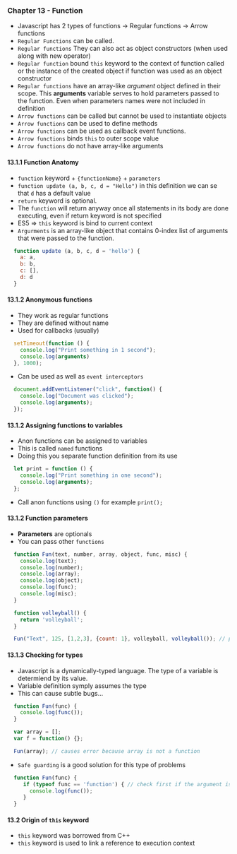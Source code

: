 ### Chapter 13 - Function
- Javascript has 2 types of functions
  -> Regular functions
  -> Arrow functions
- `Regular Functions` can be called.
- `Regular functions` They can also act as object constructors (when used along with new operator)
- `Regular function` bound `this` keyword to the context of function called or the instance of the created object if function was used as an object constructor
- `Regular functions` have an array-like *argument* object defined in their scope. This **arguments** variable serves to hold parameters passed to the function. Even when parameters names were not included in definition
- `Arrow functions` can be called but cannot be used to instantiate objects
- `Arrow functions` can be used to define methods
- `Arrow functions` can be used as callback event functions.
- `Arrow functions` binds `this` to outer scope value
- `Arrow functions` do not have array-like arguments

#### 13.1.1 Function Anatomy
- `function` keyword + `{functionName}` + `parameters`
- `function update (a, b, c, d = "Hello")` in this definition we can se that `d` has a default value
- `return` keyword is optional.
- The `function` will return anyway once all statements in its body are done executing, even if return keyword is not specified
- ES5 => `this` keyword is bind to current context
- `Argurments` is an array-like object that contains 0-index list of arguments that were passed to the function.
```javascript
  function update (a, b, c, d = 'hello') {
    a: a,
    b: b,
    c: [],
    d: d
  }
```

#### 13.1.2 Anonymous functions
- They work as regular functions
- They are defined without name
- Used for callbacks (usually)
```javascript
  setTimeout(function () {
    console.log("Print something in 1 second");
    console.log(arguments)
  }, 1000);
```
- Can be used as well as `event interceptors`
```javascript
  document.addEventListener("click", function() {
    console.log("Document was clicked");
    console.log(arguments);
  });
```

#### 13.1.2 Assigning functions to variables
- Anon functions can be assigned to variables
- This is called `named` functions
- Doing this you separate function definition from its use
```javascript
  let print = function () {
    console.log("Print something in one second");
    console.log(arguments);
  };
```
- Call anon functions using `()` for example `print();`

#### 13.1.2 Function parameters
- **Parameters** are optionals
- You can pass other `functions`
```javascript
  function Fun(text, number, array, object, func, misc) {
    console.log(text);
    console.log(number);
    console.log(array);
    console.log(object);
    console.log(func);
    console.log(misc);
  }

  function volleyball() {
    return 'volleyball';
  }

  Fun("Text", 125, [1,2,3], {count: 1}, volleyball, volleyball()); // passed as name and execute function volleyball
```

#### 13.1.3 Checking for types
- Javascript is a dynamically-typed language. The type of a variable is determiend by its value.
- Variable definition symply assumes the type
- This can cause subtle bugs...
```javascript
  function Fun(func) {
    console.log(func());
  }

  var array = [];
  var f = function() {};

  Fun(array); // causes error because array is not a function
```
- `Safe guarding` is a good solution for this type of problems
```javascript
  function Fun(func) {
     if (typeof func == 'function') { // check first if the argument is a function
       console.log(func());
     }
  }
```

#### 13.2 Origin of `this` keyword
- `this` keyword was borrowed from C++
- `this` keyword is used to link a reference to execution context

